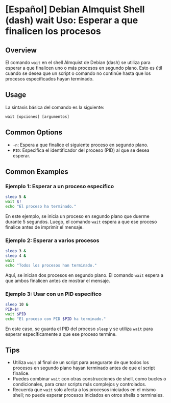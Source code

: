 # [Español] Debian Almquist Shell (dash) wait Uso: Esperar a que finalicen los procesos

## Overview
El comando `wait` en el shell Almquist de Debian (dash) se utiliza para esperar a que finalicen uno o más procesos en segundo plano. Esto es útil cuando se desea que un script o comando no continúe hasta que los procesos especificados hayan terminado.

## Usage
La sintaxis básica del comando es la siguiente:

```
wait [opciones] [argumentos]
```

## Common Options
- `-n`: Espera a que finalice el siguiente proceso en segundo plano.
- `PID`: Especifica el identificador del proceso (PID) al que se desea esperar.

## Common Examples

### Ejemplo 1: Esperar a un proceso específico
```sh
sleep 5 &
wait $!
echo "El proceso ha terminado."
```
En este ejemplo, se inicia un proceso en segundo plano que duerme durante 5 segundos. Luego, el comando `wait` espera a que ese proceso finalice antes de imprimir el mensaje.

### Ejemplo 2: Esperar a varios procesos
```sh
sleep 3 &
sleep 4 &
wait
echo "Todos los procesos han terminado."
```
Aquí, se inician dos procesos en segundo plano. El comando `wait` espera a que ambos finalicen antes de mostrar el mensaje.

### Ejemplo 3: Usar con un PID específico
```sh
sleep 10 &
PID=$!
wait $PID
echo "El proceso con PID $PID ha terminado."
```
En este caso, se guarda el PID del proceso `sleep` y se utiliza `wait` para esperar específicamente a que ese proceso termine.

## Tips
- Utiliza `wait` al final de un script para asegurarte de que todos los procesos en segundo plano hayan terminado antes de que el script finalice.
- Puedes combinar `wait` con otras construcciones de shell, como bucles o condicionales, para crear scripts más complejos y controlados.
- Recuerda que `wait` solo afecta a los procesos iniciados en el mismo shell; no puede esperar procesos iniciados en otros shells o terminales.